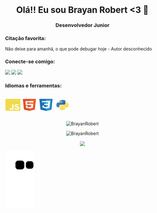 <h1 align="center" >Olá!! Eu sou Brayan Robert <3 👋</h1>
<h3 align="center"> Desenvolvedor Junior</h3>

<h3 align="left">Citação favorita:</h3>
<p>Não deixe para amanhã, o que pode debugar hoje - Autor desconhecido</p>

<h3 align="left">Conecte-se comigo:</h3>
  <div> 
  <a href="https://instagram.com/brayan_robert1" target="_blank"><img src="https://img.shields.io/badge/-Instagram-%23E4405F?style=for-the-badge&logo=instagram&logoColor=white" target="_blank"></a> 
  <a href = "robertbrayan60@gmail.com"><img src="https://img.shields.io/badge/-Gmail-%23333?style=for-the-badge&logo=gmail&logoColor=white" target="_blank"></a>
  <a href="https://www.linkedin.com/in/brayan-robert-5b4b69203/" target="_blank"><img src="https://img.shields.io/badge/-LinkedIn-%230077B5?style=for-the-badge&logo=linkedin&logoColor=white" target="_blank"></a> 
 </div>
<h3 align="left">Idiomas e ferramentas:</h3>
<div style="display: inline_block"><br>
  <img align="center" alt="brayan-Js" height="40" width="50" src="https://raw.githubusercontent.com/devicons/devicon/master/icons/javascript/javascript-plain.svg">
  <img align="center" alt="brayan-HTML" height="40" width="50" src="https://raw.githubusercontent.com/devicons/devicon/master/icons/html5/html5-original.svg">
  <img align="center" alt="brayan-CSS" height="40" width="50" src="https://raw.githubusercontent.com/devicons/devicon/master/icons/css3/css3-original.svg">
  <img align="center" alt="brayan-Python" height="40" width="50" src="https://raw.githubusercontent.com/devicons/devicon/master/icons/python/python-original.svg">
</div>
<br>
<p align="center">
  <img width="600em" align="center" src="https://github-readme-stats.vercel.app/api?username=BrayanRobert&show_icons=true&locale=en&theme=synthwave" alt="BrayanRobert"/>
</p>

<p align="center">
  <img width="600em" align="center" src="https://github-readme-streak-stats.herokuapp.com/?user=BrayanRobert&theme=synthwave" alt="BrayanRobert" />
</p>

<p align="center"> 
  <img width="600em" align="center" src="https://github-readme-stats.vercel.app/api/top-langs/?username=BrayanRobert&layout=compact&langs_count=7&theme=synthwave"/>
</p>
  
![Snake animation](https://github.com/userThaliaoliveira/userThaliaoliveira/blob/output/github-contribution-grid-snake.svg)
